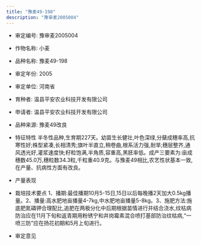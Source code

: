 ```yaml
---
title: "豫麦49-198"
description: "豫审麦2005004"
---
```

* 审定编号:  豫审麦2005004

*  作物名称:  小麦

*  品种名称:  豫麦49-198

*  审定年份:  2005

*  审定单位:  河南省

* 育种者:  温县平安农业科技开发有限公司

*  申请者:  温县平安农业科技开发有限公司

*  品种来源:  豫麦49改良

*  特征特性
半冬性品种,生育期227天。幼苗生长健壮,叶色深绿,分蘖成穗率高,抗寒性好;株型紧凑,长相清秀;旗叶半直立,稍卷曲,根系活力强,耐旱;穗层整齐,通风透光好,灌浆速度快;籽粒饱满,半角质,容重高,黑胚率低。成产三要素为:亩成穗数45.0万,穗粒数34.3粒,千粒重40.9克。与豫麦49相比,农艺性状基本一致,在产量、抗病性方面有改良。

*  产量表现


*  栽培技术要点
1、播期:最佳播期10月5-15日,15日以后每晚播2天加大0.5kg播量。2、播量:高水肥地亩播量4-7kg,中水肥地亩播量5-8kg。3、施肥方法:施底肥氮磷钾合理配比,追肥在两极分化中后期根据苗情进行并结合浇水,纹枯病防治应在11月下旬和返青期用粉锈宁和井岗霉素混合喷打基部防治纹枯病,“一喷三防”应在扬花初期和5月上旬进行。

*  审定意见

